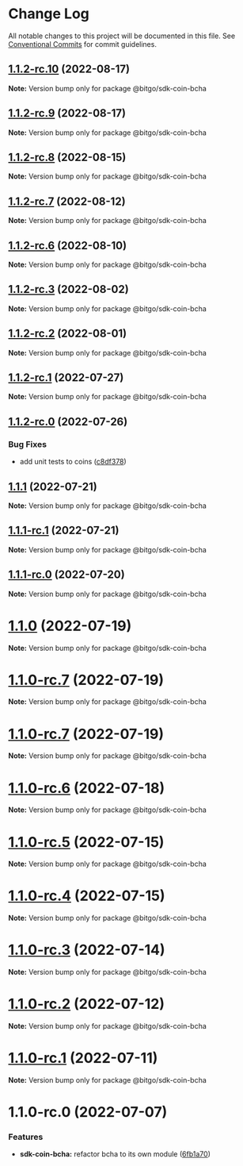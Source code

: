 # Change Log

All notable changes to this project will be documented in this file.
See [Conventional Commits](https://conventionalcommits.org) for commit guidelines.

## [1.1.2-rc.10](https://github.com/BitGo/BitGoJS/compare/@bitgo/sdk-coin-bcha@1.1.2-rc.9...@bitgo/sdk-coin-bcha@1.1.2-rc.10) (2022-08-17)

**Note:** Version bump only for package @bitgo/sdk-coin-bcha





## [1.1.2-rc.9](https://github.com/BitGo/BitGoJS/compare/@bitgo/sdk-coin-bcha@1.1.2-rc.8...@bitgo/sdk-coin-bcha@1.1.2-rc.9) (2022-08-17)

**Note:** Version bump only for package @bitgo/sdk-coin-bcha





## [1.1.2-rc.8](https://github.com/BitGo/BitGoJS/compare/@bitgo/sdk-coin-bcha@1.1.2-rc.7...@bitgo/sdk-coin-bcha@1.1.2-rc.8) (2022-08-15)

**Note:** Version bump only for package @bitgo/sdk-coin-bcha





## [1.1.2-rc.7](https://github.com/BitGo/BitGoJS/compare/@bitgo/sdk-coin-bcha@1.1.2-rc.6...@bitgo/sdk-coin-bcha@1.1.2-rc.7) (2022-08-12)

**Note:** Version bump only for package @bitgo/sdk-coin-bcha





## [1.1.2-rc.6](https://github.com/BitGo/BitGoJS/compare/@bitgo/sdk-coin-bcha@1.1.2-rc.5...@bitgo/sdk-coin-bcha@1.1.2-rc.6) (2022-08-10)

**Note:** Version bump only for package @bitgo/sdk-coin-bcha





## [1.1.2-rc.3](https://github.com/BitGo/BitGoJS/compare/@bitgo/sdk-coin-bcha@1.1.2-rc.2...@bitgo/sdk-coin-bcha@1.1.2-rc.3) (2022-08-02)

**Note:** Version bump only for package @bitgo/sdk-coin-bcha





## [1.1.2-rc.2](https://github.com/BitGo/BitGoJS/compare/@bitgo/sdk-coin-bcha@1.1.2-rc.1...@bitgo/sdk-coin-bcha@1.1.2-rc.2) (2022-08-01)

**Note:** Version bump only for package @bitgo/sdk-coin-bcha





## [1.1.2-rc.1](https://github.com/BitGo/BitGoJS/compare/@bitgo/sdk-coin-bcha@1.1.2-rc.0...@bitgo/sdk-coin-bcha@1.1.2-rc.1) (2022-07-27)

**Note:** Version bump only for package @bitgo/sdk-coin-bcha





## [1.1.2-rc.0](https://github.com/BitGo/BitGoJS/compare/@bitgo/sdk-coin-bcha@1.1.1...@bitgo/sdk-coin-bcha@1.1.2-rc.0) (2022-07-26)


### Bug Fixes

* add unit tests to coins ([c8df378](https://github.com/BitGo/BitGoJS/commit/c8df378116dae2f67aaf7e9a6bfb98bf42f158d9))





## [1.1.1](https://github.com/BitGo/BitGoJS/compare/@bitgo/sdk-coin-bcha@1.1.1-rc.1...@bitgo/sdk-coin-bcha@1.1.1) (2022-07-21)

**Note:** Version bump only for package @bitgo/sdk-coin-bcha





## [1.1.1-rc.1](https://github.com/BitGo/BitGoJS/compare/@bitgo/sdk-coin-bcha@1.1.1-rc.0...@bitgo/sdk-coin-bcha@1.1.1-rc.1) (2022-07-21)

**Note:** Version bump only for package @bitgo/sdk-coin-bcha





## [1.1.1-rc.0](https://github.com/BitGo/BitGoJS/compare/@bitgo/sdk-coin-bcha@1.1.0...@bitgo/sdk-coin-bcha@1.1.1-rc.0) (2022-07-20)

**Note:** Version bump only for package @bitgo/sdk-coin-bcha





# [1.1.0](https://github.com/BitGo/BitGoJS/compare/@bitgo/sdk-coin-bcha@1.1.0-rc.7...@bitgo/sdk-coin-bcha@1.1.0) (2022-07-19)

**Note:** Version bump only for package @bitgo/sdk-coin-bcha





# [1.1.0-rc.7](https://github.com/BitGo/BitGoJS/compare/@bitgo/sdk-coin-bcha@1.1.0-rc.5...@bitgo/sdk-coin-bcha@1.1.0-rc.7) (2022-07-19)

**Note:** Version bump only for package @bitgo/sdk-coin-bcha

# [1.1.0-rc.7](https://github.com/BitGo/BitGoJS/compare/@bitgo/sdk-coin-bcha@1.1.0-rc.5...@bitgo/sdk-coin-bcha@1.1.0-rc.7) (2022-07-19)

**Note:** Version bump only for package @bitgo/sdk-coin-bcha

# [1.1.0-rc.6](https://github.com/BitGo/BitGoJS/compare/@bitgo/sdk-coin-bcha@1.1.0-rc.5...@bitgo/sdk-coin-bcha@1.1.0-rc.6) (2022-07-18)

**Note:** Version bump only for package @bitgo/sdk-coin-bcha

# [1.1.0-rc.5](https://github.com/BitGo/BitGoJS/compare/@bitgo/sdk-coin-bcha@1.1.0-rc.4...@bitgo/sdk-coin-bcha@1.1.0-rc.5) (2022-07-15)

**Note:** Version bump only for package @bitgo/sdk-coin-bcha

# [1.1.0-rc.4](https://github.com/BitGo/BitGoJS/compare/@bitgo/sdk-coin-bcha@1.1.0-rc.2...@bitgo/sdk-coin-bcha@1.1.0-rc.4) (2022-07-15)

**Note:** Version bump only for package @bitgo/sdk-coin-bcha

# [1.1.0-rc.3](https://github.com/BitGo/BitGoJS/compare/@bitgo/sdk-coin-bcha@1.1.0-rc.2...@bitgo/sdk-coin-bcha@1.1.0-rc.3) (2022-07-14)

**Note:** Version bump only for package @bitgo/sdk-coin-bcha

# [1.1.0-rc.2](https://github.com/BitGo/BitGoJS/compare/@bitgo/sdk-coin-bcha@1.1.0-rc.1...@bitgo/sdk-coin-bcha@1.1.0-rc.2) (2022-07-12)

**Note:** Version bump only for package @bitgo/sdk-coin-bcha

# [1.1.0-rc.1](https://github.com/BitGo/BitGoJS/compare/@bitgo/sdk-coin-bcha@1.1.0-rc.0...@bitgo/sdk-coin-bcha@1.1.0-rc.1) (2022-07-11)

**Note:** Version bump only for package @bitgo/sdk-coin-bcha

# 1.1.0-rc.0 (2022-07-07)

### Features

- **sdk-coin-bcha:** refactor bcha to its own module ([6fb1a70](https://github.com/BitGo/BitGoJS/commit/6fb1a704d2365cc7e212860a81dbd47b70f59d6f))
